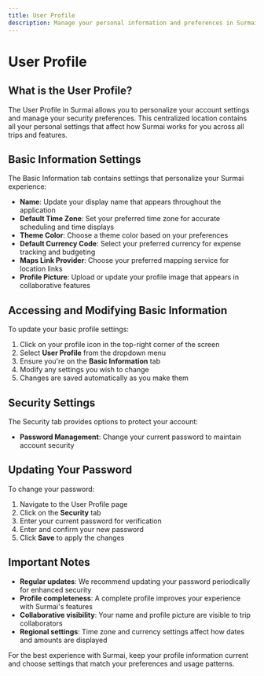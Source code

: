 ```yaml
---
title: User Profile
description: Manage your personal information and preferences in Surmai
---
```


# User Profile

## What is the User Profile?

The User Profile in Surmai allows you to personalize your account settings and manage your security preferences. This centralized location contains all your personal settings that affect how Surmai works for you across all trips and features.

## Basic Information Settings

The Basic Information tab contains settings that personalize your Surmai experience:

- **Name**: Update your display name that appears throughout the application
- **Default Time Zone**: Set your preferred time zone for accurate scheduling and time displays
- **Theme Color**: Choose a theme color based on your preferences
- **Default Currency Code**: Select your preferred currency for expense tracking and budgeting
- **Maps Link Provider**: Choose your preferred mapping service for location links
- **Profile Picture**: Upload or update your profile image that appears in collaborative features

## Accessing and Modifying Basic Information

To update your basic profile settings:

1. Click on your profile icon in the top-right corner of the screen
2. Select **User Profile** from the dropdown menu
3. Ensure you're on the **Basic Information** tab
4. Modify any settings you wish to change
5. Changes are saved automatically as you make them

## Security Settings

The Security tab provides options to protect your account:

- **Password Management**: Change your current password to maintain account security

## Updating Your Password

To change your password:

1. Navigate to the User Profile page
2. Click on the **Security** tab
3. Enter your current password for verification
4. Enter and confirm your new password
5. Click **Save** to apply the changes

## Important Notes

- **Regular updates**: We recommend updating your password periodically for enhanced security
- **Profile completeness**: A complete profile improves your experience with Surmai's features
- **Collaborative visibility**: Your name and profile picture are visible to trip collaborators
- **Regional settings**: Time zone and currency settings affect how dates and amounts are displayed

For the best experience with Surmai, keep your profile information current and choose settings that match your preferences and usage patterns.
